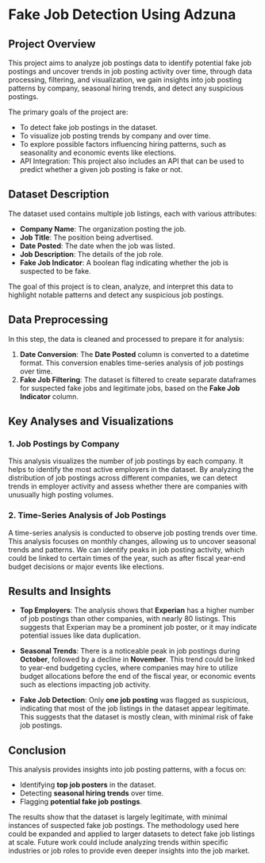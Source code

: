 # Fake Job Detection Using Adzuna

## Project Overview
This project aims to analyze job postings data to identify potential fake job postings and uncover trends in job posting activity over time, through data processing, filtering, and visualization, we gain insights into job posting patterns by company, seasonal hiring trends, and detect any suspicious postings.

The primary goals of the project are:
- To detect fake job postings in the dataset.
- To visualize job posting trends by company and over time.
- To explore possible factors influencing hiring patterns, such as seasonality and economic events like elections.
- API Integration: This project also includes an API that can be used to predict whether a given job posting is fake or not.

## Dataset Description
The dataset used contains multiple job listings, each with various attributes:
- **Company Name**: The organization posting the job.
- **Job Title**: The position being advertised.
- **Date Posted**: The date when the job was listed.
- **Job Description**: The details of the job role.
- **Fake Job Indicator**: A boolean flag indicating whether the job is suspected to be fake.

The goal of this project is to clean, analyze, and interpret this data to highlight notable patterns and detect any suspicious job postings.

## Data Preprocessing
In this step, the data is cleaned and processed to prepare it for analysis:
1. **Date Conversion**: The **Date Posted** column is converted to a datetime format. This conversion enables time-series analysis of job postings over time.
2. **Fake Job Filtering**: The dataset is filtered to create separate dataframes for suspected fake jobs and legitimate jobs, based on the **Fake Job Indicator** column.

## Key Analyses and Visualizations

### 1. Job Postings by Company
This analysis visualizes the number of job postings by each company. It helps to identify the most active employers in the dataset. By analyzing the distribution of job postings across different companies, we can detect trends in employer activity and assess whether there are companies with unusually high posting volumes.

### 2. Time-Series Analysis of Job Postings
A time-series analysis is conducted to observe job posting trends over time. This analysis focuses on monthly changes, allowing us to uncover seasonal trends and patterns. We can identify peaks in job posting activity, which could be linked to certain times of the year, such as after fiscal year-end budget decisions or major events like elections.

## Results and Insights

- **Top Employers**: The analysis shows that **Experian** has a higher number of job postings than other companies, with nearly 80 listings. This suggests that Experian may be a prominent job poster, or it may indicate potential issues like data duplication.
  
- **Seasonal Trends**: There is a noticeable peak in job postings during **October**, followed by a decline in **November**. This trend could be linked to year-end budgeting cycles, where companies may hire to utilize budget allocations before the end of the fiscal year, or economic events such as elections impacting job activity.

- **Fake Job Detection**: Only **one job posting** was flagged as suspicious, indicating that most of the job listings in the dataset appear legitimate. This suggests that the dataset is mostly clean, with minimal risk of fake job postings.

## Conclusion

This analysis provides insights into job posting patterns, with a focus on:
- Identifying **top job posters** in the dataset.
- Detecting **seasonal hiring trends** over time.
- Flagging **potential fake job postings**.

The results show that the dataset is largely legitimate, with minimal instances of suspected fake job postings. The methodology used here could be expanded and applied to larger datasets to detect fake job listings at scale. Future work could include analyzing trends within specific industries or job roles to provide even deeper insights into the job market.
